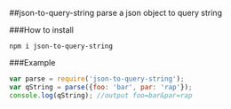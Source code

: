##json-to-query-string
parse a json object to query string

###How to install
```
npm i json-to-query-string
```

###Example
```javascript
var parse = require('json-to-query-string');
var qString = parse({foo: 'bar', par: 'rap'});
console.log(qString); //output foo=bar&par=rap
```
